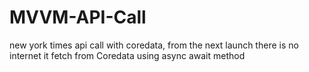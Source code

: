 # MVVM-API-Call
new york times api call with coredata, from the next launch there is no internet it fetch from Coredata using async await method
